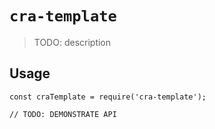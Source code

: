 # `cra-template`

> TODO: description

## Usage

```
const craTemplate = require('cra-template');

// TODO: DEMONSTRATE API
```
